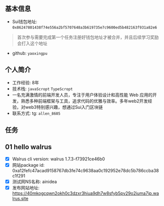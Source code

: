 <!--
 * @Author: yaoxingpu yaoxpu@163.com
 * @Date: 2025-01-06 10:59:46
 * @LastEditors: yaoxingpu yaoxpu@163.com
 * @LastEditTime: 2025-01-06 11:17:10
 * @FilePath: /lets-walrus/walrus/yaoxingpu/readme.md
 * @Description: 
 * 
-->
## 基本信息
- Sui钱包地址: `0x86247801438f74e556a2bf5707648a3b619735e7c9600ed5b482163f931a82e6`
> 首次参与需要完成第一个任务注册好钱包地址才被合并，并且后续学习奖励会打入这个地址
- github: `yaoxingpu`

## 个人简介
- 工作经验: 8年
- 技术栈: `javaScropt` `TypeScropt`
- 一名充满激情的前端开发人员，专注于用户体验设计和高性能 Web 应用的开发，熟悉多种前端框架与工具，追求代码的优雅与效率。多年web2开发经验，对web3特别感兴趣，想通过Sui入门区块链
- 联系方式: tg: `allen_8605`

## 任务

##   01 hello walrus
- [x] Walrus cli version: walrus 1.7.3-f73921ce46b0
- [x] 网站package id: 0xa12fefc47acad9158767db3fe74c9638aa0c192952e78dc5b786ccba38c1f291
- [x] 测试网NS名称: ainidea
- [x] 发布网站地址: https://40mkogcqwn2okh0c3dzxr3hiua9dh7w8sfyb5pv29o2iuma7ip.walrus.site